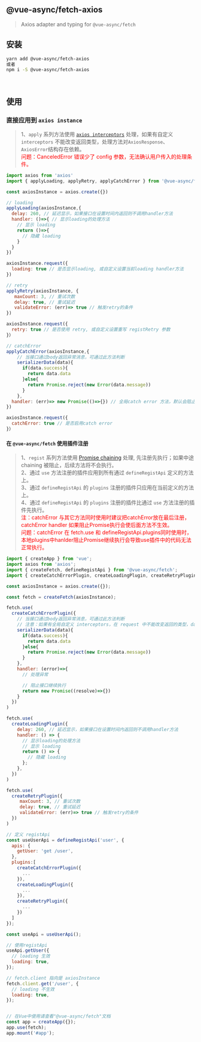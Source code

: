 ## @vue-async/fetch-axios

> Axios adapter and typing for `@vue-async/fetch`

## 安装

```bash
yarn add @vue-async/fetch-axios
或者
npm i -S @vue-async/fetch-axios
```

<br>

## 使用

### 直接应用到 `axios instance`

> 1、`apply` 系列方法使用 [`axios interceptors`](https://axios-http.com/docs/interceptors) 处理，如果有自定义 `interceptors` 不能改变返回类型，处理方法对`AxiosResponse`、`AxiosError`结构存在依赖。  
> <font color="red">问题：CanceledError 错误少了 config 参数，无法确认用户传入的处理条件。</font>

```javascript
import axios from 'axios'
import { applyLoading, applyRetry, applyCatchError } from '@vue-async/fetch-axios'

const axiosInstance = axios.create({})

// loading
applyLoading(axiosInstance,{
  delay: 260, // 延迟显示，如果接口在设置时间内返回则不调用handler方法
  handler: ()=>{ // 显示loading的处理方法
    // 显示 loading
    return ()=>{
      // 隐藏 loading
    }
  }
})

axiosInstance.request({
  loading: true // 是否显示loading, 或自定义设置当前loading handler方法
})

// retry
applyRetry(axiosInstance, {
   maxCount: 3, // 重试次数
   delay: true, // 重试延迟
   validateError: (err)=> true // 触发retry的条件
})

axiosInstance.request({
  retry: true // 是否使用 retry, 或自定义设置重写 registRetry 参数
}）

// catchError
applyCatchError(axiosInstance,{
    // 当接口通过body返回异常消息，可通过此方法判断
    serializerData(data){
      if(data.success){
        return data.data
      }else{
        return Promise.reject(new Error(data.message))
      }
    },
  handler: (err)=> new Promise(()=>{}) // 全局catch error 方法，默认会阻止往后执行
})

axiosInstance.request({
  catchError: true // 是否启用catch error
}）

```

#### 在 `@vue-async/fetch` 使用插件注册

> 1、`regist` 系列方法使用 [Promise chaining](https://developer.mozilla.org/en-US/docs/Web/JavaScript/Guide/Using_promises#chaining) 处理, 先注册先执行；如果中途chaining 被阻止，后续方法将不会执行。    
> 2、通过 `use` 方法注册的插件应用到所有通过 `defineRegistApi` 定义的方法上。  
> 3、通过 `defineRegistApi` 的 `plugins` 注册的插件只应用在当前定义的方法上。  
> 4、通过 `defineRegistApi` 的 `plugins` 注册的插件比通过 `use` 方法注册的插件先执行。  
> <font color="red">注：catchError 与其它方法同时使用时建议把catchError放在最后注册，catchError handler 如果阻止Promise执行会使后面方法不生效。</font>  
> <font color="red">问题：catchError 在 fetch.use 和 defineRegistApi.plugins同时使用时，本地plugins中hanlder阻止Promise继续执行会导致use插件中的代码无法正常执行。</font>

```javascript
import { createApp } from 'vue';
import axios from 'axios';
import { createFetch, defineRegistApi } from '@vue-async/fetch';
import { createCatchErrorPlugin, createLoadingPlugin, createRetryPlugin } from '@vue-async/fetch-axios';

const axiosInstance = axios.create({});

const fetch = createFetch(axiosInstance);

fetch.use(
  createCatchErrorPlugin({
    // 当接口通过body返回异常消息，可通过此方法判断
    // 注意：如果有全局自定义 interceptors，在 request 中不能改变返回的类型，data 参数为 AxiosResponse data 参数
    serializerData(data){
      if(data.success){
        return data.data
      }else{
        return Promise.reject(new Error(data.message))
      }
    },
    handler: (error)=>{
      // 处理异常

      // 阻止接口继续执行
      return new Promise((resolve)=>{})
    }
  })
)

fetch.use(
  createLoadingPlugin({
    delay: 260, // 延迟显示，如果接口在设置时间内返回则不调用handler方法
    handler: () => {
      // 显示loading的处理方法
      // 显示 loading
      return () => {
        // 隐藏 loading
      };
    },
  })
)

fetch.use(
  createRetryPlugin({
     maxCount: 3, // 重试次数
     delay: true, // 重试延迟
     validateError: (err)=> true // 触发retry的条件
  })
)

// 定义 registApi
const useUserApi = defineRegistApi('user', {
  apis: {
    getUser: 'get /user',
  },
  plugins:[
    createCatchErrorPlugin({
      ...
    }),
    createLoadingPlugin({
      ...
    }),
    createRetryPlugin({
      ...
    })
  ]
});

const useApi = useUserApi();

// 使用registApi
useApi.getUser({
  // loading 生效
  loading: true,
});

// fetch.client 指向是 axiosInstance
fetch.client.get('/user', {
  // loading 不生效
  loading: true,
});


// 在Vue中使用请查看"@vue-async/fetch"文档
const app = createApp({});
app.use(fetch);
app.mount('#app');
```
